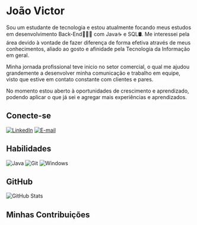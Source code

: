 # João Victor
Sou um estudante de tecnologia e estou atualmente focando meus estudos em desenvolvimento Back-End👨🏼‍💻 com Java☕ e SQL🛢.
Me interessei pela área devido à vontade de fazer diferença de forma efetiva através de meus conhecimentos, aliado ao gosto e afinidade pela Tecnologia da Informação em geral.

Minha jornada profissional teve inicio no setor comercial, o qual me ajudou grandemente a desenvolver minha comunicação e trabalho em equipe, visto que estive em contato constante com clientes e pares.

No momento estou aberto à oportunidades de crescimento e aprendizado, podendo aplicar o que já sei e agregar mais experiências e aprendizados.
## Conecte-se
[![LinkedIn](https://img.shields.io/badge/LinkedIn-0077B5?style=for-the-badge&logo=linkedin&logoColor=)](https://www.linkedin.com/in/joaov-santos/)
[![E-mail](https://img.shields.io/badge/-Email-000?style=for-the-badge&logo=microsoft-outlook&logoColor=007BFF)](mailto:joaovictorsantos10@hotmail.com.br)


## Habilidades
![Java](https://img.shields.io/badge/java-%23ED8B00.svg?style=for-the-badge&logo=openjdk&logoColor=white)
![Git](https://img.shields.io/badge/GIT-E44C30?style=for-the-badge&logo=git&logoColor=white)
![Windows](https://img.shields.io/badge/Windows-000?style=for-the-badge&logo=windows&logoColor=2CA5E0)

## GitHub
![GitHub Stats](https://github-readme-stats.vercel.app/api?username=joaov-santos&theme=transparent&bg_color=000&border_color=30A3DC&show_icons=true&icon_color=30A3DC&title_color=E94D5F&text_color=FFF)

## Minhas Contribuições